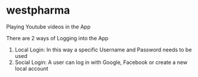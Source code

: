 # westpharma
Playing Youtube videos in the App

There are 2 ways of Logging into the App
1. Local Login: In this way a specific Username and Password needs to be used
2. Social Login: A user can log in with Google, Facebook or create a new local account
